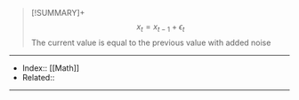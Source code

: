 > [!SUMMARY]+
> $$
> x_t = x_{t-1} + \epsilon _t
> $$
> The current value is equal to the previous value with added noise




---
- Index:: [[Math]]
- Related:: 
---